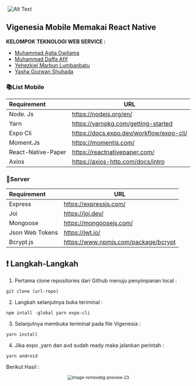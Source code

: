 ​                                                      ![Alt Text](https://media.giphy.com/media/woAUedkxQ2qxUJqoUS/source.gif)

## Vigenesia Mobile Memakai React Native

**KELOMPOK TEKNOLOGI WEB SERVICE :**

* [Muhammad Aglia Dwitama](https://www.instagram.com/agliadwitama/)
* [Muhammad Daffa Afif](https://www.instagram.com/daffaafi/)
* [Yehezkiel Marbun Lumbanbatu](https://www.instagram.com/yehezxiel/)
* [Yasha Gozwan Shuhada](https://www.instagram.com/yashagozwan/)

### :books:List Mobile

| Requirement | URL                                      |
| :---------- | ----------- |
| Node. Js | https://nodejs.org/en/ |
| Yarn | https://yarnpkg.com/getting-started |
|Expo Cli   | https://docs.expo.dev/workflow/expo-cli/ |
| Moment.Js    | https://momentjs.com/ |
| React-Native-Paper   | https://reactnativepaper.com/ |
| Axios   | https://axios-http.com/docs/intro |

### :office:Server
| Requirement | URL                                      |
| :---------- | ----------- |
| Express | https://expressjs.com/ |
| Joi | https://joi.dev/ |
|Mongoose   | https://mongoosejs.com/ |
| Json Web Tokens | https://jwt.io/ |
| Bcrypt.js          | https://www.npmjs.com/package/bcrypt |

## :exclamation: Langkah-Langkah

1. Pertama clone repositories dari Github menuju penyimpanan local :

```
git clone (url-repo)
```

2. Langkah selanjutnya buka teriminal :

```
npm intall -global yarn expo-cli
```

3. Selanjutnya membuka teriminal pada file Vigenesia :

```
yarn install
```

4. Jika expo ,yarn dan avd sudah ready maka jalankan perintah :

```
yarn android
```

Berikut Hasil :

<center><img src="https://i.ibb.co/NTR9gqs/image-removebg-preview-23.png" alt="image-removebg-preview-23" style="zoom:80%;" /><Center>

